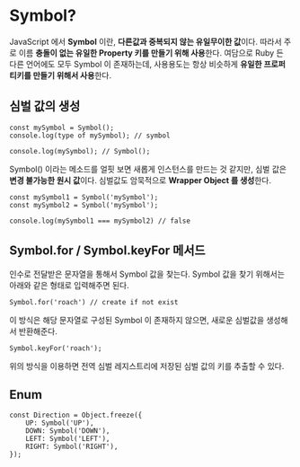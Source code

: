 # Symbol?

JavaScript 에서 **Symbol** 이란, **다른값과 중복되지 않는 유일무이한 값**이다. 따라서 주로 이름 **충돌이 없는 유일한 Property 키를 만들기 위해 사용**한다. 여담으로 Ruby 든 다른 언어에도 모두 Symbol 이 존재하는데, 사용용도는 항상 비슷하게 **유일한 프로퍼티키를 만들기 위해서 사용**한다.

## 심벌 값의 생성

```javascript=
const mySymbol = Symbol();
console.log(type of mySymbol); // symbol

console.log(mySymbol); // Symbol();
```

Symbol() 이라는 메소드를 얼핏 보면 새롭게 인스턴스를 만드는 것 같지만, 심벌 값은 **변경 불가능한 원시 값**이다. 심벌값도 암묵적으로 **Wrapper Object 를 생성**한다.

```javascript=
const mySymbol1 = Symbol('mySymbol');
const mySymbol2 = Symbol('mySymbol');

console.log(mySymbol1 === mySymbol2) // false
```

## Symbol.for / Symbol.keyFor 메서드

인수로 전달받은 문자열을 통해서 Symbol 값을 찾는다.
Symbol 값을 찾기 위해서는 아래와 같은 형태로 입력해주면 된다.

```javascript=
Symbol.for('roach') // create if not exist
```

이 방식은 해당 문자열로 구성된 Symbol 이 존재하지 않으면, 새로운 심벌값을 생성해서 반환해준다.

```javascript=
Symbol.keyFor('roach');
```

위의 방식을 이용하면 전역 심벌 레지스트리에 저장된 심벌 값의 키를 추출할 수 있다.

## Enum

```javascript=
const Direction = Object.freeze({
    UP: Symbol('UP'),
    DOWN: Symbol('DOWN'),
    LEFT: Symbol('LEFT'),
    RIGHT: Symbol('RIGHT'),
});
```
